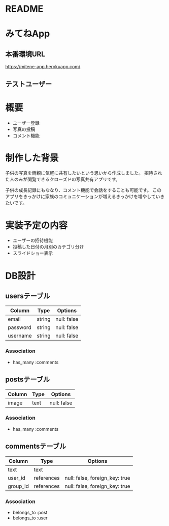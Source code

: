 # README
# みてねApp

## 本番環境URL
https://mitene-app.herokuapp.com/

## テストユーザー

# 概要
- ユーザー登録
- 写真の投稿
- コメント機能

# 制作した背景
子供の写真を両親に気軽に共有したいという思いから作成しました。
招待された人のみが閲覧できるクローズドの写真共有アプリです。

子供の成長記録にもななり、コメント機能で会話をすることも可能です。
このアプリをきっかけに家族のコミュニケーションが増えるきっかけを増やしていきたいです。

# 実装予定の内容
- ユーザーの招待機能
- 投稿した日付の月別のカテゴリ分け
- スライドショー表示

# DB設計
## usersテーブル
|Column|Type|Options|
|------|----|-------|
|email|string|null: false|
|password|string|null: false|
|username|string|null: false|
### Association
- has_many :comments

## postsテーブル
|Column|Type|Options|
|------|----|-------|
|image|text|null: false|
### Association
- has_many :comments

## commentsテーブル
|Column|Type|Options|
|------|----|-------|
|text|text||
|user_id|references|null: false, foreign_key: true|
|group_id|references|null: false, foreign_key: true|
### Association
- belongs_to :post
- belongs_to :user 



